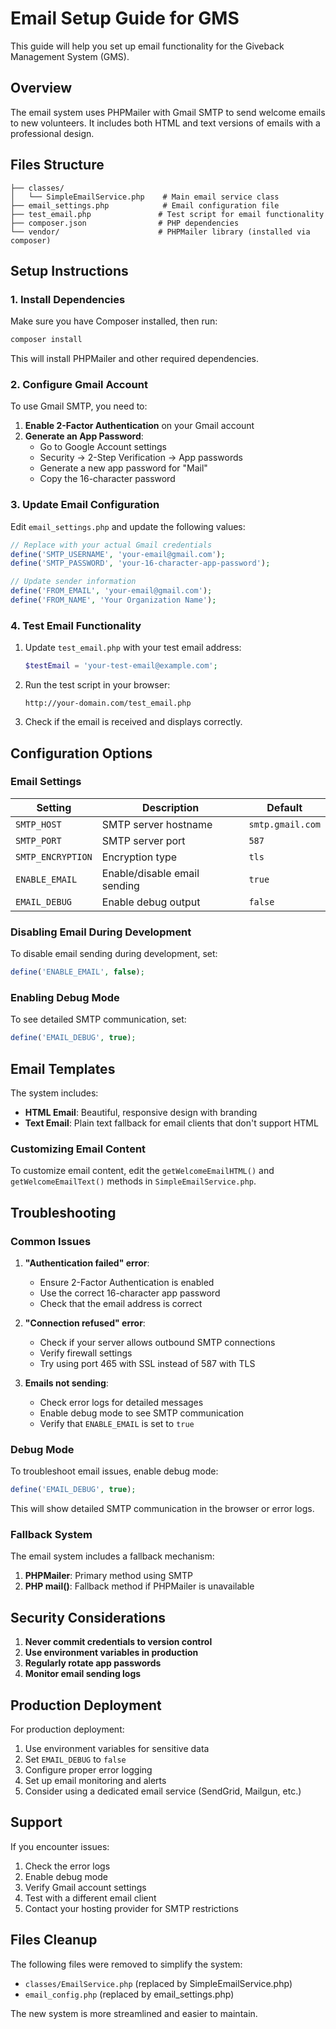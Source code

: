 # Email Setup Guide for GMS

This guide will help you set up email functionality for the Giveback Management System (GMS).

## Overview

The email system uses PHPMailer with Gmail SMTP to send welcome emails to new volunteers. It includes both HTML and text versions of emails with a professional design.

## Files Structure

```
├── classes/
│   └── SimpleEmailService.php    # Main email service class
├── email_settings.php            # Email configuration file
├── test_email.php               # Test script for email functionality
├── composer.json                # PHP dependencies
└── vendor/                      # PHPMailer library (installed via composer)
```

## Setup Instructions

### 1. Install Dependencies

Make sure you have Composer installed, then run:

```bash
composer install
```

This will install PHPMailer and other required dependencies.

### 2. Configure Gmail Account

To use Gmail SMTP, you need to:

1. **Enable 2-Factor Authentication** on your Gmail account
2. **Generate an App Password**:
   - Go to Google Account settings
   - Security → 2-Step Verification → App passwords
   - Generate a new app password for "Mail"
   - Copy the 16-character password

### 3. Update Email Configuration

Edit `email_settings.php` and update the following values:

```php
// Replace with your actual Gmail credentials
define('SMTP_USERNAME', 'your-email@gmail.com');
define('SMTP_PASSWORD', 'your-16-character-app-password');

// Update sender information
define('FROM_EMAIL', 'your-email@gmail.com');
define('FROM_NAME', 'Your Organization Name');
```

### 4. Test Email Functionality

1. Update `test_email.php` with your test email address:

   ```php
   $testEmail = 'your-test-email@example.com';
   ```

2. Run the test script in your browser:

   ```
   http://your-domain.com/test_email.php
   ```

3. Check if the email is received and displays correctly.

## Configuration Options

### Email Settings

| Setting           | Description                  | Default          |
| ----------------- | ---------------------------- | ---------------- |
| `SMTP_HOST`       | SMTP server hostname         | `smtp.gmail.com` |
| `SMTP_PORT`       | SMTP server port             | `587`            |
| `SMTP_ENCRYPTION` | Encryption type              | `tls`            |
| `ENABLE_EMAIL`    | Enable/disable email sending | `true`           |
| `EMAIL_DEBUG`     | Enable debug output          | `false`          |

### Disabling Email During Development

To disable email sending during development, set:

```php
define('ENABLE_EMAIL', false);
```

### Enabling Debug Mode

To see detailed SMTP communication, set:

```php
define('EMAIL_DEBUG', true);
```

## Email Templates

The system includes:

- **HTML Email**: Beautiful, responsive design with branding
- **Text Email**: Plain text fallback for email clients that don't support HTML

### Customizing Email Content

To customize email content, edit the `getWelcomeEmailHTML()` and `getWelcomeEmailText()` methods in `SimpleEmailService.php`.

## Troubleshooting

### Common Issues

1. **"Authentication failed" error**:

   - Ensure 2-Factor Authentication is enabled
   - Use the correct 16-character app password
   - Check that the email address is correct

2. **"Connection refused" error**:

   - Check if your server allows outbound SMTP connections
   - Verify firewall settings
   - Try using port 465 with SSL instead of 587 with TLS

3. **Emails not sending**:
   - Check error logs for detailed messages
   - Enable debug mode to see SMTP communication
   - Verify that `ENABLE_EMAIL` is set to `true`

### Debug Mode

To troubleshoot email issues, enable debug mode:

```php
define('EMAIL_DEBUG', true);
```

This will show detailed SMTP communication in the browser or error logs.

### Fallback System

The email system includes a fallback mechanism:

1. **PHPMailer**: Primary method using SMTP
2. **PHP mail()**: Fallback method if PHPMailer is unavailable

## Security Considerations

1. **Never commit credentials to version control**
2. **Use environment variables in production**
3. **Regularly rotate app passwords**
4. **Monitor email sending logs**

## Production Deployment

For production deployment:

1. Use environment variables for sensitive data
2. Set `EMAIL_DEBUG` to `false`
3. Configure proper error logging
4. Set up email monitoring and alerts
5. Consider using a dedicated email service (SendGrid, Mailgun, etc.)

## Support

If you encounter issues:

1. Check the error logs
2. Enable debug mode
3. Verify Gmail account settings
4. Test with a different email client
5. Contact your hosting provider for SMTP restrictions

## Files Cleanup

The following files were removed to simplify the system:

- `classes/EmailService.php` (replaced by SimpleEmailService.php)
- `email_config.php` (replaced by email_settings.php)

The new system is more streamlined and easier to maintain.
